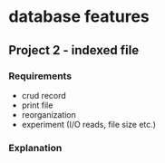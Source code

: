 # database features
## Project 2 - indexed file

### Requirements
- crud record
- print file
- reorganization
- experiment (I/O reads, file size etc.)

### Explanation

